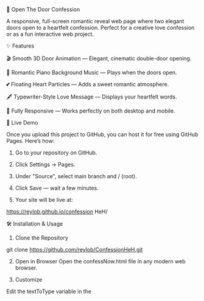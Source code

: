 💖 Open The Door Confession

A responsive, full-screen romantic reveal web page where two elegant doors open to a heartfelt confession.
Perfect for a creative love confession or as a fun interactive web project.

✨ Features

🎬 Smooth 3D Door Animation — Elegant, cinematic double-door opening.

🎵 Romantic Piano Background Music — Plays when the doors open.

💕 Floating Heart Particles — Adds a sweet romantic atmosphere.

🖋 Typewriter-Style Love Message — Displays your heartfelt words.

📱 Fully Responsive — Works perfectly on both desktop and mobile.

🚀 Live Demo

Once you upload this project to GitHub, you can host it for free using GitHub Pages.
Here’s how:

1. Go to your repository on GitHub.


2. Click Settings → Pages.


3. Under "Source", select main branch and / (root).


4. Click Save — wait a few minutes.


5. Your site will be live at:

https://reylob.github.io/confession HeH/

🛠️ Installation & Usage

1. Clone the Repository

git clone https://github.com/reylob/ConfessionHeH.git

2. Open in Browser
Open the confessNow.html file in any modern web browser.


3. Customize

Edit the textToType variable in the <script> section to change the confession message.

Change door colors in the .door CSS class.

Replace bgVideo and bgMusic sources with your own files for a personal touch.


⚙️ Technologies Used

HTML5 — Structure

CSS3 — Styling & animations

JavaScript — Interactivity & effects

Canvas API — Floating hearts animation


📜 License

This project is open-source and available under the MIT License.

💡 Idea: Once it’s live, send the GitHub Pages link to that special someone and surprise them! 💖
